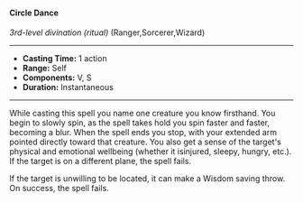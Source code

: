 #### Circle Dance
*3rd-level divination* *(ritual)* (Ranger,Sorcerer,Wizard)
___
- **Casting Time:** 1 action
- **Range:** Self
- **Components:** V, S
- **Duration:** Instantaneous
---
While casting this spell you name one creature you
know firsthand. You begin to slowly spin, as the
spell takes hold you spin faster and faster, becoming
a blur. When the spell ends you stop, with your
extended arm pointed directly toward that creature.
You also get a sense of the target's physical and
emotional wellbeing (whether it isinjured, sleepy,
hungry, etc.). If the target is on a different plane,
the spell fails.

If the target is unwilling to be located, it can
make a Wisdom saving throw. On success, the spell
fails.
